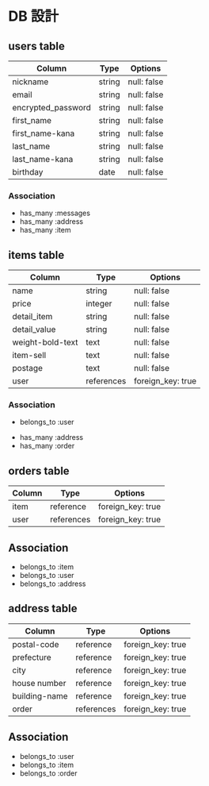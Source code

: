 # DB 設計

## users table

| Column               | Type   | Options     |
| ---------------------| ------ | ----------- |
| nickname             | string | null: false |
| email                | string | null: false |
| encrypted_password   | string | null: false |
| first_name           | string | null: false |
| first_name-kana      | string | null: false |
| last_name            | string | null: false |
| last_name-kana       | string | null: false |
| birthday             | date   | null: false |

### Association

* has_many :messages
* has_many :address
* has_many :item



## items table

| Column              | Type       | Options           |
|---------------------|------------|-------------------|
| name                | string     | null: false       |
| price               | integer    | null: false       |
| detail_item         | string     | null: false       |
| detail_value        | string     | null: false       |
| weight-bold-text    | text       | null: false       |
| item-sell           | text       | null: false       |
| postage             | text       | null: false       |
| user                | references | foreign_key: true |

### Association

- belongs_to :user 
* has_many :address
* has_many :order



## orders table

| Column      | Type       | Options           |
|-------------|------------|-------------------|
| item        | reference  | foreign_key: true |
| user        | references | foreign_key: true |

## Association

- belongs_to :item
- belongs_to :user
- belongs_to :address


## address table

| Column             | Type       | Options           |
|--------------------|------------|-------------------|
| postal-code        | reference  | foreign_key: true |
| prefecture         | reference  | foreign_key: true |
| city               | reference  | foreign_key: true |
| house number       | reference  | foreign_key: true |
| building-name      | reference  | foreign_key: true |
| order              | references | foreign_key: true |

## Association

- belongs_to :user
- belongs_to :item
- belongs_to :order
